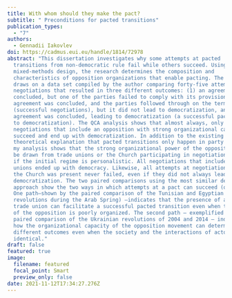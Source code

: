 ```yaml
---
title: With whom should they make the pact?
subtitle: " Preconditions for pacted transitions"
publication_types:
  - "7"
authors:
  - Gennadii Iakovlev
doi: https://cadmus.eui.eu/handle/1814/72978
abstract: "This dissertation investigates why some attempts at pacted
  transitions from non-democratic rule fail while others succeed. Using a
  mixed-methods design, the research determines the composition and
  characteristics of opposition organizations that enable pacting. The thesis
  draws on a data set compiled by the author comparing forty-five attempts at
  negotiations that resulted in three different outcomes: (1) an agreement was
  concluded, but one of the parties failed to comply with its provisions; (2) an
  agreement was concluded, and the parties followed through on the terms
  (successful negotiations), but it did not lead to democratization, and (3) an
  agreement was concluded, leading to democratization (a successful pact leading
  to democratization). The QCA analysis shows that almost always, only those
  negotiations that include an opposition with strong organizational capacity
  succeed and end up with democratization. In addition to the existing
  theoretical explanation that pacted transitions only happen in party regimes,
  my analysis shows that the strong organizational power of the opposition can
  be drawn from trade unions or the Church participating in negotiations, even
  if the initial regime is personalistic. All negotiations that included trade
  unions ended up with democracy. Likewise, all attempts at negotiations where
  the Church was present never failed, even if they did not always lead to
  democratization. The two paired comparisons using the most similar design
  approach show the two ways in which attempts at a pact can succeed (or fail).
  One path—shown by the paired comparison of the Tunisian and Egyptian
  revolutions during the Arab Spring) —indicates that the presence of a strong
  trade union can facilitate a successful pacted transition even when the rest
  of the opposition is poorly organized. The second path — exemplified through a
  paired comparison of the Ukrainian revolutions of 2004 and 2014 — indicates
  how the organizational capacity of the opposition movement can determine
  different outcomes even when the society and the interactions of actors are
  identical."
draft: false
featured: true
image:
  filename: featured
  focal_point: Smart
  preview_only: false
date: 2021-11-12T17:34:27.276Z
---
```

